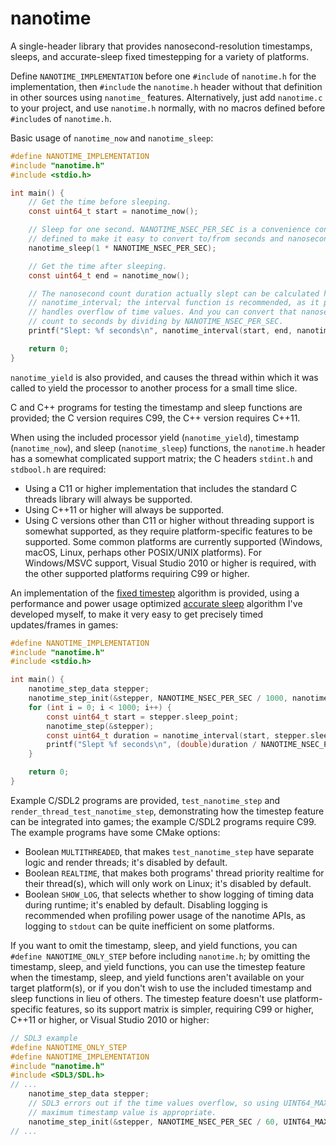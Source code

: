 # nanotime
A single-header library that provides nanosecond-resolution timestamps, sleeps, and accurate-sleep fixed timestepping for a variety of platforms.

Define `NANOTIME_IMPLEMENTATION` before one `#include` of `nanotime.h` for the implementation, then `#include` the `nanotime.h` header without that definition in other sources using `nanotime_` features. Alternatively, just add `nanotime.c` to your project, and use `nanotime.h` normally, with no macros defined before `#include`s of `nanotime.h`.

Basic usage of `nanotime_now` and `nanotime_sleep`:
```c
#define NANOTIME_IMPLEMENTATION
#include "nanotime.h"
#include <stdio.h>

int main() {
    // Get the time before sleeping.
    const uint64_t start = nanotime_now();

    // Sleep for one second. NANOTIME_NSEC_PER_SEC is a convenience constant
    // defined to make it easy to convert to/from seconds and nanoseconds.
    nanotime_sleep(1 * NANOTIME_NSEC_PER_SEC);

    // Get the time after sleeping.
    const uint64_t end = nanotime_now();

    // The nanosecond count duration actually slept can be calculated here with
    // nanotime_interval; the interval function is recommended, as it properly
    // handles overflow of time values. And you can convert that nanosecond
    // count to seconds by dividing by NANOTIME_NSEC_PER_SEC.
    printf("Slept: %f seconds\n", nanotime_interval(start, end, nanotime_now_max()) / (double)NANOTIME_NSEC_PER_SEC);

    return 0;
}
```

`nanotime_yield` is also provided, and causes the thread within which it was called to yield the processor to another process for a small time slice.

C and C++ programs for testing the timestamp and sleep functions are provided; the C version requires C99, the C++ version requires C++11.

When using the included processor yield (`nanotime_yield`), timestamp (`nanotime_now`), and sleep (`nanotime_sleep`) functions, the `nanotime.h` header has a somewhat complicated support matrix; the C headers `stdint.h` and `stdbool.h` are required:
* Using a C11 or higher implementation that includes the standard C threads library will always be supported.
* Using C++11 or higher will always be supported.
* Using C versions other than C11 or higher without threading support is somewhat supported, as they require platform-specific features to be supported. Some common platforms are currently supported (Windows, macOS, Linux, perhaps other POSIX/UNIX platforms). For Windows/MSVC support, Visual Studio 2010 or higher is required, with the other supported platforms requiring C99 or higher.

An implementation of the [fixed timestep](https://www.gafferongames.com/post/fix_your_timestep/) algorithm is provided, using a performance and power usage optimized [accurate sleep](https://blog.bearcats.nl/accurate-sleep-function/) algorithm I've developed myself, to make it very easy to get precisely timed updates/frames in games:
```c
#define NANOTIME_IMPLEMENTATION
#include "nanotime.h"
#include <stdio.h>

int main() {
    nanotime_step_data stepper;
    nanotime_step_init(&stepper, NANOTIME_NSEC_PER_SEC / 1000, nanotime_now_max(), nanotime_now, nanotime_sleep);
    for (int i = 0; i < 1000; i++) {
        const uint64_t start = stepper.sleep_point;
        nanotime_step(&stepper);
        const uint64_t duration = nanotime_interval(start, stepper.sleep_point, nanotime_now_max());
        printf("Slept %f seconds\n", (double)duration / NANOTIME_NSEC_PER_SEC);
    }

    return 0;
}
```

Example C/SDL2 programs are provided, `test_nanotime_step` and `render_thread_test_nanotime_step`, demonstrating how the timestep feature can be integrated into games; the example C/SDL2 programs require C99. The example programs have some CMake options:
* Boolean `MULTITHREADED`, that makes `test_nanotime_step` have separate logic and render threads; it's disabled by default.
* Boolean `REALTIME`, that makes both programs' thread priority realtime for their thread(s), which will only work on Linux; it's disabled by default.
* Boolean `SHOW_LOG`, that selects whether to show logging of timing data during runtime; it's enabled by default. Disabling logging is recommended when profiling power usage of the nanotime APIs, as logging to `stdout` can be quite inefficient on some platforms.

If you want to omit the timestamp, sleep, and yield functions, you can `#define NANOTIME_ONLY_STEP` before including `nanotime.h`; by omitting the timestamp, sleep, and yield functions, you can use the timestep feature when the timestamp, sleep, and yield functions aren't available on your target platform(s), or if you don't wish to use the included timestamp and sleep functions in lieu of others. The timestep feature doesn't use platform-specific features, so its support matrix is simpler, requiring C99 or higher, C++11 or higher, or Visual Studio 2010 or higher:
```c
// SDL3 example
#define NANOTIME_ONLY_STEP
#define NANOTIME_IMPLEMENTATION
#include "nanotime.h"
#include <SDL3/SDL.h>
// ...
    nanotime_step_data stepper;
    // SDL3 errors out if the time values overflow, so using UINT64_MAX for the
    // maximum timestamp value is appropriate.
    nanotime_step_init(&stepper, NANOTIME_NSEC_PER_SEC / 60, UINT64_MAX, SDL_GetTicksNS, SDL_DelayNS);
// ...
```
